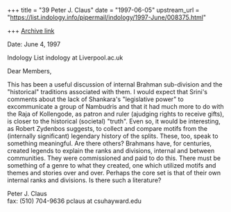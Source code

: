+++
title = "39 Peter J. Claus"
date = "1997-06-05"
upstream_url = "https://list.indology.info/pipermail/indology/1997-June/008375.html"

+++
[Archive link](https://list.indology.info/pipermail/indology/1997-June/008375.html)




Date: June 4, 1997 

Indology List
indology at Liverpool.ac.uk

Dear Members,

This has been a useful discussion of internal Brahman
sub-division and the "historical" traditions associated
with them.  I would expect that Srini's comments about
the lack of Shankara's "legislative power" to
excommunicate a group of Nambudris and that it had much
more to do with the Raja of Kollengode, as patron and
ruler (ajudging rights to receive gifts), is closer to
the historical (societal) "truth".  Even so, it would
be interesting, as Robert Zydenbos suggests, to collect
and compare motifs from the (internally significant)
legendary history of the splits.  These, too, speak to
something meaningful.  Are there others?  Brahmans
have, for centuries, created legends to explain the
ranks and divisions, internal and between communities.
They were commissioned and paid to do this.  There must
be something of a genre to what they created, one which
utilized motifs and themes and stories over and over. 
Perhaps the core set is that of their own internal
ranks and divisions. Is there such a literature?



Peter J. Claus                        
fax: (510) 704-9636
pclaus at csuhayward.edu






